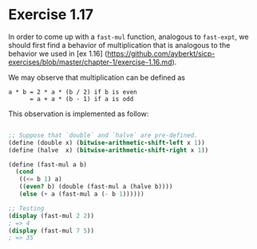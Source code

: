 # Exercise 1.17

In order to come up with a ```fast-mul``` function, analogous to ```fast-expt```, we should first find a behavior of multiplication that is analogous to the behavior we used in [ex 1.16] (https://github.com/ayberkt/sicp-exercises/blob/master/chapter-1/exercise-1.16.md).

We may observe that multiplication can be defined as

```
a * b = 2 * a * (b / 2) if b is even
      = a + a * (b - 1) if a is odd
```

This observation is implemented as follow:

```scheme

;; Suppose that `double` and `halve` are pre-defined.
(define (double x) (bitwise-arithmetic-shift-left x 1))
(define (halve  x) (bitwise-arithmetic-shift-right x 1))

(define (fast-mul a b)
  (cond
   ((<= b 1) a)
   ((even? b) (double (fast-mul a (halve b))))
   (else (+ a (fast-mul a (- b 1))))))

;; Testing
(display (fast-mul 2 2))
; => 4
(display (fast-mul 7 5))
; => 35
```

